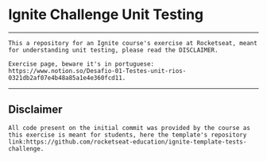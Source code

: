 # Ignite Challenge Unit Testing

---

    This a repository for an Ignite course's exercise at Rocketseat, meant for understanding unit testing, please read the DISCLAIMER.

    Exercise page, beware it's in portuguese: https://www.notion.so/Desafio-01-Testes-unit-rios-0321db2af07e4b48a85a1e4e360fcd11.

---

## Disclaimer

    All code present on the initial commit was provided by the course as this exercise is meant for students, here the template's repository link:https://github.com/rocketseat-education/ignite-template-tests-challenge.